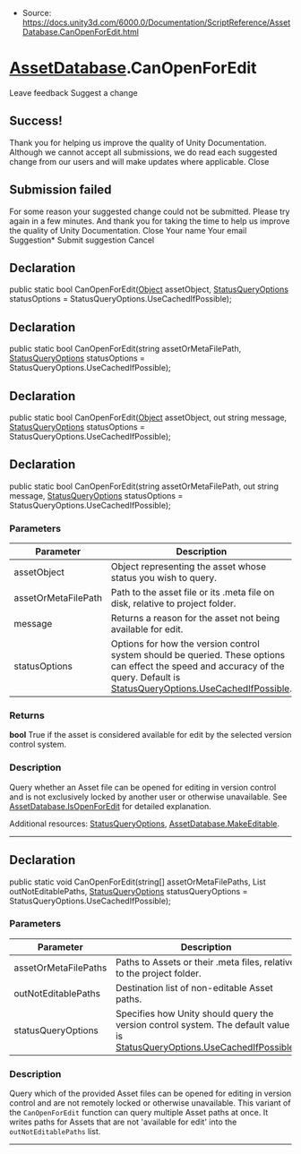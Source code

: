 * Source: https://docs.unity3d.com/6000.0/Documentation/ScriptReference/AssetDatabase.CanOpenForEdit.html

#  [AssetDatabase](https://docs.unity3d.com/6000.0/Documentation/ScriptReference/AssetDatabase.html).CanOpenForEdit
Leave feedback
Suggest a change
## Success!
Thank you for helping us improve the quality of Unity Documentation. Although we cannot accept all submissions, we do read each suggested change from our users and will make updates where applicable.
Close
## Submission failed
For some reason your suggested change could not be submitted. Please <a>try again</a> in a few minutes. And thank you for taking the time to help us improve the quality of Unity Documentation.
Close
Your name Your email Suggestion* Submit suggestion
Cancel
## Declaration
public static bool CanOpenForEdit([Object](https://docs.unity3d.com/6000.0/Documentation/ScriptReference/Object.html) assetObject, [StatusQueryOptions](https://docs.unity3d.com/6000.0/Documentation/ScriptReference/StatusQueryOptions.html) statusOptions = StatusQueryOptions.UseCachedIfPossible); 
## Declaration
public static bool CanOpenForEdit(string assetOrMetaFilePath, [StatusQueryOptions](https://docs.unity3d.com/6000.0/Documentation/ScriptReference/StatusQueryOptions.html) statusOptions = StatusQueryOptions.UseCachedIfPossible); 
## Declaration
public static bool CanOpenForEdit([Object](https://docs.unity3d.com/6000.0/Documentation/ScriptReference/Object.html) assetObject, out string message, [StatusQueryOptions](https://docs.unity3d.com/6000.0/Documentation/ScriptReference/StatusQueryOptions.html) statusOptions = StatusQueryOptions.UseCachedIfPossible); 
## Declaration
public static bool CanOpenForEdit(string assetOrMetaFilePath, out string message, [StatusQueryOptions](https://docs.unity3d.com/6000.0/Documentation/ScriptReference/StatusQueryOptions.html) statusOptions = StatusQueryOptions.UseCachedIfPossible); 
### Parameters
Parameter | Description  
---|---  
assetObject | Object representing the asset whose status you wish to query.  
assetOrMetaFilePath | Path to the asset file or its .meta file on disk, relative to project folder.  
message | Returns a reason for the asset not being available for edit.  
statusOptions | Options for how the version control system should be queried. These options can effect the speed and accuracy of the query. Default is [StatusQueryOptions.UseCachedIfPossible](https://docs.unity3d.com/6000.0/Documentation/ScriptReference/StatusQueryOptions.UseCachedIfPossible.html).  
### Returns
**bool** True if the asset is considered available for edit by the selected version control system. 
### Description
Query whether an Asset file can be opened for editing in version control and is not exclusively locked by another user or otherwise unavailable.
See [AssetDatabase.IsOpenForEdit](https://docs.unity3d.com/6000.0/Documentation/ScriptReference/AssetDatabase.IsOpenForEdit.html) for detailed explanation.  
  
Additional resources: [StatusQueryOptions](https://docs.unity3d.com/6000.0/Documentation/ScriptReference/StatusQueryOptions.html), [AssetDatabase.MakeEditable](https://docs.unity3d.com/6000.0/Documentation/ScriptReference/AssetDatabase.MakeEditable.html).
* * *
## Declaration
public static void CanOpenForEdit(string[] assetOrMetaFilePaths, List<string> outNotEditablePaths, [StatusQueryOptions](https://docs.unity3d.com/6000.0/Documentation/ScriptReference/StatusQueryOptions.html) statusQueryOptions = StatusQueryOptions.UseCachedIfPossible); 
### Parameters
Parameter | Description  
---|---  
assetOrMetaFilePaths | Paths to Assets or their .meta files, relative to the project folder.  
outNotEditablePaths | Destination list of non-editable Asset paths.  
statusQueryOptions | Specifies how Unity should query the version control system. The default value is [StatusQueryOptions.UseCachedIfPossible](https://docs.unity3d.com/6000.0/Documentation/ScriptReference/StatusQueryOptions.UseCachedIfPossible.html).  
### Description
Query which of the provided Asset files can be opened for editing in version control and are not remotely locked or otherwise unavailable.
This variant of the `CanOpenForEdit` function can query multiple Asset paths at once. It writes paths for Assets that are not 'available for edit' into the `outNotEditablePaths` list.
* * *
